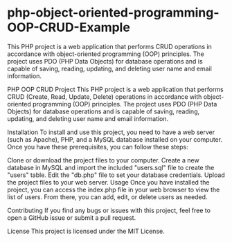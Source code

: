 # php-object-oriented-programming-OOP-CRUD-Example
This PHP project is a web application that performs CRUD operations in accordance with object-oriented programming (OOP) principles. The project uses PDO (PHP Data Objects) for database operations and is capable of saving, reading, updating, and deleting user name and email information.

PHP OOP CRUD Project
This PHP project is a web application that performs CRUD (Create, Read, Update, Delete) operations in accordance with object-oriented programming (OOP) principles. The project uses PDO (PHP Data Objects) for database operations and is capable of saving, reading, updating, and deleting user name and email information.

Installation
To install and use this project, you need to have a web server (such as Apache), PHP, and a MySQL database installed on your computer. Once you have these prerequisites, you can follow these steps:

Clone or download the project files to your computer.
Create a new database in MySQL and import the included "users.sql" file to create the "users" table.
Edit the "db.php" file to set your database credentials.
Upload the project files to your web server.
Usage
Once you have installed the project, you can access the index.php file in your web browser to view the list of users. From there, you can add, edit, or delete users as needed.

Contributing
If you find any bugs or issues with this project, feel free to open a GitHub issue or submit a pull request.

License
This project is licensed under the MIT License.
